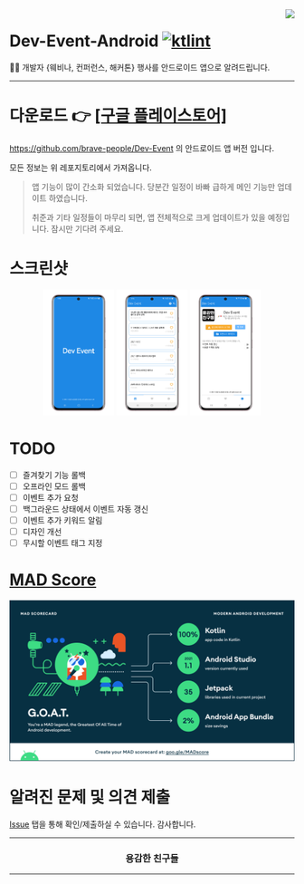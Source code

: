 <image src="https://raw.githubusercontent.com/brave-people/Dev-Event-Android/master/app/src/main/res/mipmap-xxhdpi/ic_launcher.png" align="right"/>

# Dev-Event-Android [![ktlint](https://img.shields.io/badge/code%20style-%E2%9D%A4-FF4081.svg)](https://ktlint.github.io/)

🎉🎈 개발자 {웨비나, 컨퍼런스, 해커톤} 행사를 안드로이드 앱으로 알려드립니다.

---

# 다운로드 👉 [[구글 플레이스토어]](https://play.google.com/store/apps/details?id=team.bravepeople.devevent)

https://github.com/brave-people/Dev-Event 의 안드로이드 앱 버전 입니다.

모든 정보는 위 레포지토리에서 가져옵니다.

> 앱 기능이 많이 간소화 되었습니다. 당분간 일정이 바빠 급하게 메인 기능만 업데이트 하였습니다.
> 
> 취준과 기타 일정들이 마무리 되면, 앱 전체적으로 크게 업데이트가 있을 예정입니다. 잠시만 기다려 주세요.

# 스크린샷

<p align="center">
  <img alt="splash" src="/images/splash.png?raw=true" width="25%"/>
  <img alt="main" src="/images/main.png?raw=true" width="25%" />
  <img alt="info" src="/images/info_v2.png?raw=true" width="25%" />
</p>

# TODO
- [ ] 즐겨찾기 기능 롤백
- [ ] 오프라인 모드 롤백
- [ ] 이벤트 추가 요청
- [ ] 백그라운드 상태에서 이벤트 자동 갱신
- [ ] 이벤트 추가 키워드 알림
- [ ] 디자인 개선
- [ ] 무시할 이벤트 태그 지정

# [MAD Score](https://madscorecard.withgoogle.com/scorecard/share/1492290925/)

![](/images/madscore/summary.png?raw=true)

# 알려진 문제 및 의견 제출

[Issue](https://github.com/brave-people/Dev-Event-Android/issues) 탭을 통해 확인/제출하실 수 있습니다. 감사합니다.

<div align=center>
    <hr/>
      <h3>용감한 친구들</h3>
    <hr/>
</div>
